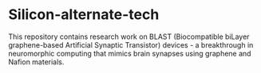# Silicon-alternate-tech
This repository contains research work on BLAST (Biocompatible biLayer graphene-based Artificial Synaptic Transistor) devices - a breakthrough in neuromorphic computing that mimics brain synapses using graphene and Nafion materials.
